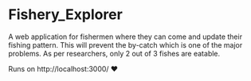 # Fishery_Explorer
A web application for fishermen where they can come and update their fishing pattern. This will prevent the by-catch which is one of the major problems. As per researchers, only 2 out of 3 fishes are eatable.

Runs on http://localhost:3000/ ❤️
